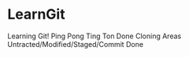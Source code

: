 # LearnGit
Learning Git!
Ping Pong
Ting Ton
  Done Cloning
  Areas Untracted/Modified/Staged/Commit Done
  
